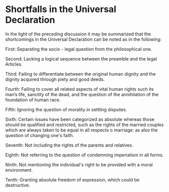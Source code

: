 Shortfalls in the Universal Declaration
=======================================

In the light of the preceding discussion it may be summarized that the
shortcomings in the Universal Declaration can be noted as in the
following:

First: Separating the socio - legal question from the philosophical one.

Second: Lacking a logical sequence between the preamble and the legal
Articles.

Third: Failing to differentiate between the original human dignity and
the dignity acquired through piety and good deeds.

Fourth: Failing to cover all related aspects of vital human rights such
its man’s life, sanctity of the dead, and the question of the
annihilation of the foundation of human race.

Fifth: Ignoring the question of morality in settling disputes.

Sixth: Certain issues have been categorized as absolute whereas those
should be qualified and restricted, such as the rights of the married
couples which are always taken to be equal in all respects o marriage:
as also the question of changing one's faith.

Seventh: Not including the rights of the parents and relatives.

Eighth: Not referring to the question of condemning imperialism in all
forms.

Ninth: Not mentioning the individual's right to be provided with a moral
environment.

Tenth: Granting absolute freedom of expression, which could be
destructive.


